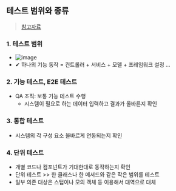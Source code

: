 ## 테스트 범위와 종류
> [참고자료](https://incheol-jung.gitbook.io/docs/study/undefined-3/chap-09.)

### 1. 테스트 범위
- ![image](https://user-images.githubusercontent.com/61215550/188810748-fdee0c62-e214-45bd-b62d-1a5e1d8ea55c.png)
- ✔ 하나의 기능 동작 = 컨트롤러 + 서비스 + 모델 + 프레임워크 설정 ...

### 2. 기능 테스트, E2E 테스트
- QA 조직: 보통 기능 테스트 수행
  - 시스템이 필요로 하는 데이터 입력하고 결과가 올바른지 확인

### 3. 통합 테스트
- 시스템의 각 구성 요소 올바르게 연동되는지 확인

### 4. 단위 테스트
- 개별 코드나 컴포넌트가 기대한대로 동작하는지 확인
- 단위 테스트 >> 한 클래스나 한 메서드와 같은 작은 범위를 테스트
- 일부 의존 대상은 스텁이나 모의 객체 등 이용해서 대역으로 대체

